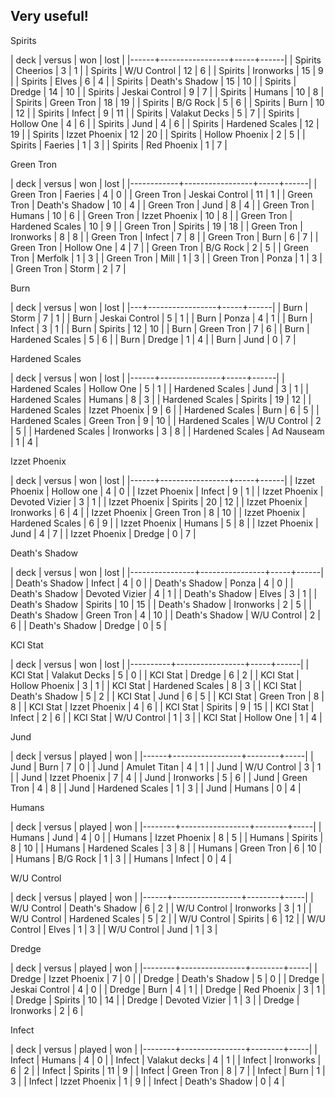 ## Very useful!

Spirits

| deck | versus          | won | lost |
|------+-----------------+-----+------|
| Spirits     | Cheerios        |   3 |    1 |
| Spirits     | W/U Control     |  12 |    6 |
| Spirits     | Ironworks       |  15 |    9 |
| Spirits     | Elves           |   6 |    4 |
| Spirits     | Death's Shadow  |  15 |   10 |
| Spirits     | Dredge          |  14 |   10 |
| Spirits     | Jeskai Control  |   9 |    7 |
| Spirits     | Humans          |  10 |    8 |
| Spirits     | Green Tron      |  18 |   19 |
| Spirits     | B/G Rock        |   5 |    6 |
| Spirits     | Burn            |  10 |   12 |
| Spirits     | Infect          |   9 |   11 |
| Spirits     | Valakut Decks   |   5 |    7 |
| Spirits     | Hollow One      |   4 |    6 |
| Spirits     | Jund            |   4 |    6 |
| Spirits     | Hardened Scales |  12 |   19 |
| Spirits     | Izzet Phoenix   |  12 |   20 |
| Spirits     | Hollow Phoenix  |   2 |    5 |
| Spirits     | Faeries         |   1 |    3 |
| Spirits     | Red Phoenix     |   1 |    7 |

Green Tron

| deck       | versus          | won | lost |
|------------+-----------------+-----+------|
| Green Tron | Faeries         |   4 |    0 |
| Green Tron | Jeskai Control  |  11 |    1 |
| Green Tron | Death's Shadow  |  10 |    4 |
| Green Tron | Jund            |   8 |    4 |
| Green Tron | Humans          |  10 |    6 |
| Green Tron | Izzet Phoenix   |  10 |    8 |
| Green Tron | Hardened Scales |  10 |    9 |
| Green Tron | Spirits         |  19 |   18 |
| Green Tron | Ironworks       |   8 |    8 |
| Green Tron | Infect          |   7 |    8 |
| Green Tron | Burn            |   6 |    7 |
| Green Tron | Hollow One      |   4 |    7 |
| Green Tron | B/G Rock        |   2 |    5 |
| Green Tron | Merfolk         |   1 |    3 |
| Green Tron | Mill            |   1 |    3 |
| Green Tron | Ponza           |   1 |    3 |
| Green Tron | Storm           |   2 |    7 |

Burn

| deck | versus          | won | lost |
|---+-----------------+-----+------|
| Burn | Storm           |   7 |    1 |
| Burn | Jeskai Control  |   5 |    1 |
| Burn | Ponza           |   4 |    1 |
| Burn | Infect          |   3 |    1 |
| Burn | Spirits         |  12 |   10 |
| Burn | Green Tron      |   7 |    6 |
| Burn | Hardened Scales |   5 |    6 |
| Burn | Dredge          |   1 |    4 |
| Burn | Jund            |   0 |    7 |

Hardened Scales

| deck | versus        | won | lost |
|------+---------------+-----+------|
| Hardened Scales | Hollow One    |   5 |    1 |
| Hardened Scales | Jund          |   3 |    1 |
| Hardened Scales | Humans        |   8 |    3 |
| Hardened Scales | Spirits       |  19 |   12 |
| Hardened Scales | Izzet Phoenix |   9 |    6 |
| Hardened Scales | Burn          |   6 |    5 |
| Hardened Scales | Green Tron    |   9 |   10 |
| Hardened Scales | W/U Control   |   2 |    5 |
| Hardened Scales | Ironworks     |   3 |    8 |
| Hardened Scales | Ad Nauseam    |   1 |    4 |

Izzet Phoenix

| deck | versus          | won | lost |
|------+-----------------+-----+------|
| Izzet Phoenix | Hollow one      |   4 |    0 |
| Izzet Phoenix | Infect          |   9 |    1 |
| Izzet Phoenix | Devoted Vizier  |   3 |    1 |
| Izzet Phoenix | Spirits         |  20 |   12 |
| Izzet Phoenix | Ironworks       |   6 |    4 |
| Izzet Phoenix | Green Tron      |   8 |   10 |
| Izzet Phoenix | Hardened Scales |   6 |    9 |
| Izzet Phoenix | Humans          |   5 |    8 |
| Izzet Phoenix | Jund            |   4 |    7 |
| Izzet Phoenix | Dredge          |   0 |    7 |

Death's Shadow

| deck           | versus         | won | lost |
|----------------+----------------+-----+------|
| Death's Shadow | Infect         |   4 |    0 |
| Death's Shadow | Ponza          |   4 |    0 |
| Death's Shadow | Devoted Vizier |   4 |    1 |
| Death's Shadow | Elves          |   3 |    1 |
| Death's Shadow | Spirits        |  10 |   15 |
| Death's Shadow | Ironworks      |   2 |    5 |
| Death's Shadow | Green Tron     |   4 |   10 |
| Death's Shadow | W/U Control    |   2 |    6 |
| Death's Shadow | Dredge         |   0 |    5 |

KCI Stat

| deck     | versus          | won | lost |
|----------+-----------------+-----+------|
| KCI Stat | Valakut Decks   |   5 |    0 |
| KCI Stat | Dredge          |   6 |    2 |
| KCI Stat | Hollow Phoenix  |   3 |    1 |
| KCI Stat | Hardened Scales |   8 |    3 |
| KCI Stat | Death's Shadow  |   5 |    2 |
| KCI Stat | Jund            |   6 |    5 |
| KCI Stat | Green Tron      |   8 |    8 |
| KCI Stat | Izzet Phoenix   |   4 |    6 |
| KCI Stat | Spirits         |   9 |   15 |
| KCI Stat | Infect          |   2 |    6 |
| KCI Stat | W/U Control     |   1 |    3 |
| KCI Stat | Hollow One      |   1 |    4 |

Jund

| deck | versus          | played | won |
|------+-----------------+--------+-----|
| Jund | Burn            |      7 |   0 |
| Jund | Amulet Titan    |      4 |   1 |
| Jund | W/U Control     |      3 |   1 |
| Jund | Izzet Phoenix   |      7 |   4 |
| Jund | Ironworks       |      5 |   6 |
| Jund | Green Tron      |      4 |   8 |
| Jund | Hardened Scales |      1 |   3 |
| Jund | Humans          |      0 |   4 |

Humans

| deck   | versus          | played | won |
|--------+-----------------+--------+-----|
| Humans | Jund            |      4 |   0 |
| Humans | Izzet Phoenix   |      8 |   5 |
| Humans | Spirits         |      8 |  10 |
| Humans | Hardened Scales |      3 |   8 |
| Humans | Green Tron      |      6 |  10 |
| Humans | B/G Rock        |      1 |   3 |
| Humans | Infect          |      0 |   4 |

W/U Control

| deck | versus          | played | won |
|------+-----------------+--------+-----|
| W/U Control | Death's Shadow  |      6 |   2 |
| W/U Control | Ironworks       |      3 |   1 |
| W/U Control | Hardened Scales |      5 |   2 |
| W/U Control | Spirits         |      6 |  12 |
| W/U Control | Elves           |      1 |   3 |
| W/U Control | Jund            |      1 |   3 |

Dredge 

| deck   | versus         | played | won |
|--------+----------------+--------+-----|
| Dredge | Izzet Phoenix  |      7 |   0 |
| Dredge | Death's Shadow |      5 |   0 |
| Dredge | Jeskai Control |      4 |   0 |
| Dredge | Burn           |      4 |   1 |
| Dredge | Red Phoenix    |      3 |   1 |
| Dredge | Spirits        |     10 |  14 |
| Dredge | Devoted Vizier |      1 |   3 |
| Dredge | Ironworks      |      2 |   6 |

Infect 

| deck   | versus         | played | won |
|--------+----------------+--------+-----|
| Infect | Humans         |      4 |   0 |
| Infect | Valakut decks  |      4 |   1 |
| Infect | Ironworks      |      6 |   2 |
| Infect | Spirits        |     11 |   9 |
| Infect | Green Tron     |      8 |   7 |
| Infect | Burn           |      1 |   3 |
| Infect | Izzet Phoenix  |      1 |   9 |
| Infect | Death's Shadow |      0 |   4 |


